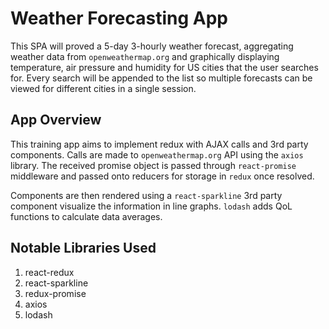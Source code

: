# Weather Forecasting App

This SPA will proved a 5-day 3-hourly weather forecast, aggregating weather data
from `openweathermap.org` and graphically displaying temperature, air pressure and
humidity for US cities that the user searches for. Every search will be
appended to the list so multiple forecasts can be viewed for different cities
in a single session.

## App Overview

This training app aims to implement redux with AJAX calls and 3rd party
components. Calls are made to `openweathermap.org` API using the `axios` library.
The received promise object is passed through `react-promise` middleware and
passed onto reducers for storage in `redux` once resolved.

Components are then rendered using a `react-sparkline` 3rd party component
visualize the information in line graphs. `lodash` adds QoL functions to 
calculate data averages.

## Notable Libraries Used

1. react-redux
2. react-sparkline
3. redux-promise
4. axios
5. lodash